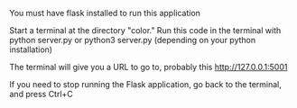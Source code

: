 You must have flask installed to run this application

Start a terminal at the directory "color." Run this code in the terminal with 
python server.py
or
python3 server.py (depending on your python installation)

The terminal will give you a URL to go to, probably this
http://127.0.0.1:5001

If you need to stop running the Flask application, go back to the terminal, and press Ctrl+C
